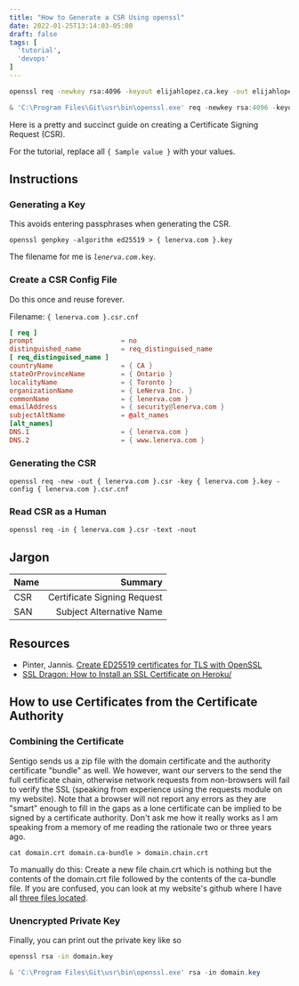 ```yaml
---
title: "How to Generate a CSR Using openssl"
date: 2022-01-25T13:14:03-05:00
draft: false
tags: [
  'tutorial',
  'devops'
]
---
```


```sh
openssl req -newkey rsa:4096 -keyout elijahlopez.ca.key -out elijahlopez.ca.csr -config .\elijahlopez.ca.csr.conf
```

```powershell
& 'C:\Program Files\Git\usr\bin\openssl.exe' req -newkey rsa:4096 -keyout elijahlopez.ca.key -out elijahlopez.ca.csr -config .\elijahlopez.ca.csr.conf
```

Here is a pretty and succinct guide on creating a Certificate Signing Request (CSR).

For the tutorial, replace all `{ Sample value }` with your values.

## Instructions

### Generating a Key

This avoids entering passphrases when generating the CSR.

`openssl genpkey -algorithm ed25519 > { lenerva.com }.key`

The filename for me is *`lenerva.com`*`.key`.

### Create a CSR Config File

Do this once and reuse forever.

Filename: `{ lenerva.com }.csr.cnf`

```conf
[ req ]
prompt                      = no
distinguished_name          = req_distinguised_name
[ req_distinguised_name ]
countryName                 = { CA }
stateOrProvinceName         = { Ontario }
localityName                = { Toronto }
organizationName            = { LeNerva Inc. }
commonName                  = { lenerva.com }
emailAddress                = { security@lenerva.com }
subjectAltName              = @alt_names
[alt_names]
DNS.1                       = { lenerva.com }
DNS.2                       = { www.lenerva.com }
```

### Generating the CSR

`openssl req -new -out { lenerva.com }.csr -key { lenerva.com }.key -config { lenerva.com }.csr.cnf`

### Read CSR as a Human

`openssl req -in { lenerva.com }.csr -text -nout`

## Jargon

| Name | Summary                     |
| :--- | --------------------------: |
| CSR  | Certificate Signing Request |
| SAN  | Subject Alternative Name    |

## Resources

- Pinter, Jannis. [Create ED25519 certificates for TLS with OpenSSL](https://blog.pinterjann.is/ed25519-certificates.html)
- [SSL Dragon: How to Install an SSL Certificate on Heroku/](https://www.ssldragon.com/blog/how-to-install-an-ssl-certificate-on-heroku/)

## How to use Certificates from the Certificate Authority

### Combining the Certificate

Sentigo sends us a zip file with the domain certificate and the authority certificate "bundle" as well. We however, want our servers to the send the full certificate chain, otherwise network requests from non-browsers will fail to verify the SSL (speaking from experience using the requests module on my website). Note that a browser will not report any errors as they are "smart" enough to fill in the gaps as a lone certificate can be implied to be signed by a certificate authority. Don't ask me how it really works as I am speaking from a memory of me reading the rationale two or three years ago.

`cat domain.crt domain.ca-bundle > domain.chain.crt`

To manually do this: Create a new file chain.crt which is nothing but the contents of the domain.crt file followed by the contents of the ca-bundle file. If you are confused, you can look at my website's github where I have all [three files located](https://github.com/elibroftw/website/tree/master/ssl).

### Unencrypted Private Key

Finally, you can print out the private key like so

```sh
openssl rsa -in domain.key
```

```powershell
& 'C:\Program Files\Git\usr\bin\openssl.exe' rsa -in domain.key
```
